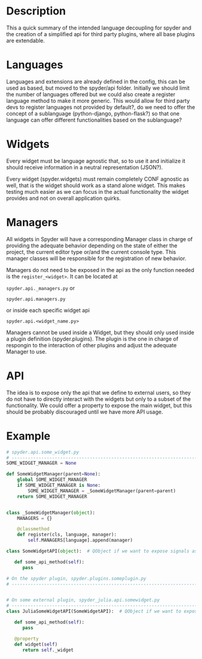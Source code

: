 # Description

This a quick summary of the intended language decoupling for spyder and the creation of a simplified api for third party plugins, where all base plugins are extendable.

# Languages
Languages and extensions are already defined in the config, this can be used as based, but moved to the spyder/api folder. Initially we should limit the number of languages offered but we could also create a register language method to make it more generic. This would allow for third party devs to register languages not provided by default?, do we need to offer the concept of a sublanguage (python-django, python-flask?) so that one language can offer different functionalities based on the sublanguage?

# Widgets
Every widget must be language agnostic that, so to use it and initialize it should receive information in a neutral representation (JSON?).

Every widget (spyder.widgets) must remain completely CONF agnostic as well, that is the widget should work as a stand alone widget. This makes testing much easier as we can focus in the actual functionality the widget provides and not on overall application quirks.


# Managers
All widgets in Spyder will have a corresponding Manager class in charge of providing the adequate behavior depending on the state of either the project, the current editor type or/and the current console type. This manager classes will be responsible for the registration of new behavior.

Managers do not need to be exposed in the api as the only function needed is the `register_<widget>`.
It can be located at

`spyder.api._managers.py`
or

`spyder.api.managers.py`

or inside each specific widget api

`spyder.api.<widget_name.py>`

Managers cannot be used inside a Widget, but they should only used inside a plugin definition (spyder.plugins). The plugin is the one in charge of respongin to the interaction of other plugins and adjust the adequate Manager to use.

# API

The idea is to expose only the api that we define to external users, so they do not have to directly interact with the widgets but only to a subset of the functionality. We could offer a property to expose the main widget, but this should be probably discouraged until we have more API usage. 

# Example

```python
# spyder.api.some_widget.py
# -----------------------------------------------------------------------------
SOME_WIDGET_MANAGER = None

def SomeWidgetManager(parent=None):
    global SOME_WIDGET_MANAGER
    if SOME_WIDGET_MANAGER is None:
        SOME_WIDGET_MANAGER = _SomeWidgetManager(parent=parent)
    return SOME_WIDGET_MANAGER 


class _SomeWidgetManager(object):
    MANAGERS = {}

    @classmethod 
    def register(cls, language, manager):
        self.MANAGERS[language].append(manager)

class SomeWidgetAPI(object):  # QObject if we want to expose signals as well

   def some_api_method(self):
      pass

# On the spyder plugin, spyder.plugins.someplugin.py
# -----------------------------------------------------------------------------


# On some external plugin, spyder_julia.api.somewidget.py
# -----------------------------------------------------------------------------
class JuliaSomeWidgetAPI(SomeWidgetAPI):  # QObject if we want to expose signals as well

   def some_api_method(self):
      pass

   @property
   def widget(self)
      return self._widget
```
